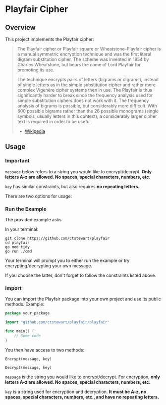 # Playfair Cipher

## Overview

This project implements the Playfair cipher:

> The Playfair cipher or Playfair square or Wheatstone–Playfair cipher is a manual symmetric encryption technique and was the first literal digram substitution cipher. The scheme was invented in 1854 by Charles Wheatstone, but bears the name of Lord Playfair for promoting its use.
>
> The technique encrypts pairs of letters (bigrams or digrams), instead of single letters as in the simple substitution cipher and rather more complex Vigenère cipher systems then in use. The Playfair is thus significantly harder to break since the frequency analysis used for simple substitution ciphers does not work with it. The frequency analysis of bigrams is possible, but considerably more difficult. With 600 possible bigrams rather than the 26 possible monograms (single symbols, usually letters in this context), a considerably larger cipher text is required in order to be useful.
>
> -   [Wikipedia](https://en.wikipedia.org/wiki/Playfair_cipher)

## Usage

### Important

`message` below refers to a string you would like to encrypt/decrypt. **Only letters A-z are allowed. No spaces, special characters, numbers, etc.**

`key` has similar constraints, but also requires **no repeating letters.**

There are two options for usage:

### Run the Example

The provided example asks

In your terminal:

```console
git clone https://github.com/ctstewart/playfair
cd playfair
go mod tidy
go run ./cmd
```

Your terminal will prompt you to either run the example or try encrypting/decrypting your own message.

If you choose the latter, don't forget to follow the constraints listed above.

### Import

You can import the Playfair package into your own project and use its public methods. Example:

```go
package your_package

import "github.com/ctstewart/playfair/playfair"

func main() {
    // Some code
}
```

You then have access to two methods:

`Encrypt(message, key)`

`Decrypt(message, key)`

`message` is the string you would like to encrypt/decrypt. For encryption, **only letters A-z are allowed. No spaces, special characters, numbers, etc.**

`key` is a string used for encryption and decryption. **It must be A-z, no spaces, special characters, numbers, etc., and have no repeating letters.**
